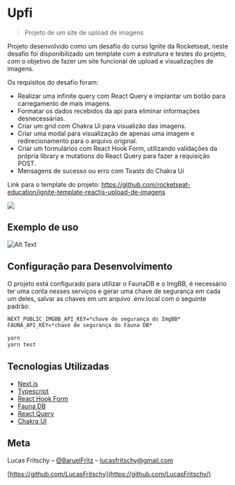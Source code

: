 # Upfi
> Projeto de um site de upload de imagens

Projeto desenvolvido como um desafio do curso Ignite da Rocketseat, neste desafio foi disponibilizado um template com a estrutura e testes do projeto, com o objetivo de fazer um site funcional de upload e visualizações de imagens.

Os requisitos do desafio foram:
* Realizar uma infinite query com React Query e implantar um botão para carregamento de mais imagens.
* Formatar os dados recebidos da api para eliminar informações desnecessárias.
* Criar um grid com Chakra Ui para visualizão das imagens.
* Criar uma modal para visualização de apenas uma imagem e redirecionamento para o arquivo original.
* Criar um formulários com React Hook Form, utilizando validações da própria library e mutations do React Query para fazer a requisição POST.
* Mensagens de sucesso ou erro com Toasts do Chakra Ui


Link para o template do projeto:
https://github.com/rocketseat-education/ignite-template-reactjs-upload-de-imagens

![](../header.png)



## Exemplo de uso

![Alt Text](https://i.ibb.co/0XQRnRX/upfi-s.gif)


## Configuração para Desenvolvimento

O projeto está configurado para utilizar o FaunaDB e o ImgBB, é necessário ter uma conta nesses serviços e gerar uma chave de segurança em cada um deles, salvar as chaves em um arquivo .env.local com o seguinte padrão:

```md
NEXT_PUBLIC_IMGBB_API_KEY=*chave de segurança do ImgBB*
FAUNA_API_KEY=*chave de segurança do Fauna DB*
```


```sh
yarn
yarn test
```

## Tecnologias Utilizadas

* [Next.js](https://nextjs.org/)
* [Typescript](https://www.typescriptlang.org/)
* [React Hook Form](https://react-hook-form.com/)
* [Fauna DB](https://fauna.com/)
* [React Query](https://react-query.tanstack.com/)
* [Chakra UI](https://chakra-ui.com/)



## Meta

Lucas Fritschy – [@BaruelFritz](https://twitter.com/BaruelFritz) – lucasfritschy@gmail.com

[https://github.com/LucasFritschy](https://github.com/LucasFritschy/)
